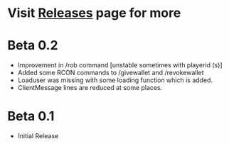 # Visit <a href ="https://github.com/siddharthamks/Wallet/releases">Releases</a> page for more

# Beta 0.2
* Improvement in /rob command [unstable sometimes with playerid (s)]
* Added some RCON commands to /givewallet and /revokewallet
* Loaduser was missing with some loading function which is added.
* ClientMessage lines are reduced at some places.

# Beta 0.1
* Initial Release
